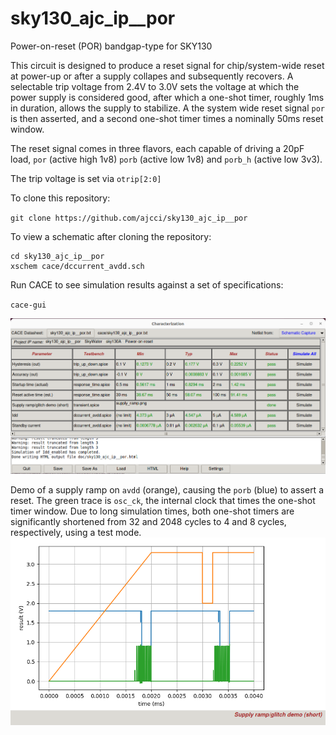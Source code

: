# sky130_ajc_ip__por
Power-on-reset (POR) bandgap-type for SKY130

This circuit is designed to produce a reset signal for chip/system-wide reset at power-up or after a supply collapes and subsequently recovers.  A selectable trip voltage from 2.4V to 3.0V sets the voltage at which the power supply is considered good, after which a one-shot timer, roughly 1ms in duration, allows the supply to stabilize.  A the system wide reset signal `por` is then asserted, and a second one-shot timer times a nominally 50ms reset window. 

The reset signal comes in three flavors, each capable of driving a 20pF load, `por` (active high 1v8) `porb` (active low 1v8) and `porb_h` (active low 3v3).

The trip voltage is set via `otrip[2:0]`

To clone this repository:

`git clone https://github.com/ajcci/sky130_ajc_ip__por`

To view a schematic after cloning the repository:

```
cd sky130_ajc_ip__por
xschem cace/dccurrent_avdd.sch
```

Run CACE to see simulation results against a set of specifications:

`cace-gui`

![](sky130_ajc_ip__por.png)

Demo of a supply ramp on `avdd` (orange), causing the `porb` (blue) to assert a reset.  The green trace is `osc_ck`, the internal clock that times the one-shot timer window.  Due to long simulation times, both one-shot timers are significantly shortened from 32 and 2048 cycles to 4 and 8 cycles, respectively, using a test mode.
![](por_demo.png)

